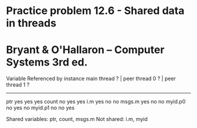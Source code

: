 # Practice problem 12.6 - Shared data in threads
# Bryant & O'Hallaron – Computer Systems 3rd ed.

Variable		Referenced by
instance	main thread ?	|	peer thread 0 ?	|	peer thread 1 ?
**********************************************************************
ptr				yes					yes					yes
count			no					yes					yes
i.m				yes					no					no
msgs.m			yes					no					no
myid.p0			no					yes					no
myid.p1			no					no					yes


Shared variables: ptr, count, msgs.m
Not shared: i.m, myid